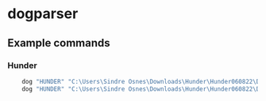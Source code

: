 # dogparser

## Example commands

### Hunder
```bash
    dog "HUNDER" "C:\Users\Sindre Osnes\Downloads\Hunder\Hunder060822\DEASE453\Hunder\HUNDHAAE" "C:\Users\Sindre Osnes\Desktop\Hunder\CLI_PARSE"
    dog "HUNDER" "C:\Users\Sindre Osnes\Downloads\Hunder\Hunder060822\DEASE453\Hunder\EIERHAAA" "C:\Users\Sindre Osnes\Desktop\Hunder\CLI_PARSE"
```